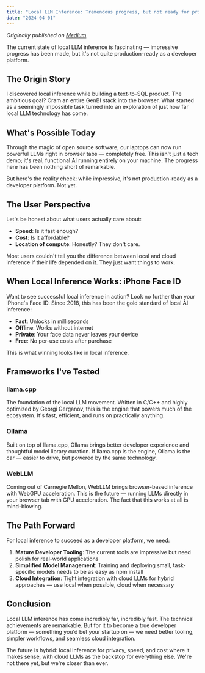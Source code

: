 ```yaml
---
title: "Local LLM Inference: Tremendous progress, but not ready for prime time"
date: "2024-04-01"
---
```


*Originally published on [Medium](https://medium.com/@aazo11/local-llm-inference-897a06cc17a2)*

The current state of local LLM inference is fascinating — impressive progress has been made, but it's not quite production-ready as a developer platform.

## The Origin Story

I discovered local inference while building a text-to-SQL product. The ambitious goal? Cram an entire GenBI stack into the browser. What started as a seemingly impossible task turned into an exploration of just how far local LLM technology has come.

## What's Possible Today

Through the magic of open source software, our laptops can now run powerful LLMs right in browser tabs — completely free. This isn't just a tech demo; it's real, functional AI running entirely on your machine. The progress here has been nothing short of remarkable.

But here's the reality check: while impressive, it's not production-ready as a developer platform. Not yet.

## The User Perspective

Let's be honest about what users actually care about:
- **Speed**: Is it fast enough?
- **Cost**: Is it affordable?
- **Location of compute**: Honestly? They don't care.

Most users couldn't tell you the difference between local and cloud inference if their life depended on it. They just want things to work.

## When Local Inference Works: iPhone Face ID

Want to see successful local inference in action? Look no further than your iPhone's Face ID. Since 2018, this has been the gold standard of local AI inference:
- **Fast**: Unlocks in milliseconds
- **Offline**: Works without internet
- **Private**: Your face data never leaves your device
- **Free**: No per-use costs after purchase

This is what winning looks like in local inference.

## Frameworks I've Tested

### llama.cpp
The foundation of the local LLM movement. Written in C/C++ and highly optimized by Georgi Gerganov, this is the engine that powers much of the ecosystem. It's fast, efficient, and runs on practically anything.

### Ollama
Built on top of llama.cpp, Ollama brings better developer experience and thoughtful model library curation. If llama.cpp is the engine, Ollama is the car — easier to drive, but powered by the same technology.

### WebLLM
Coming out of Carnegie Mellon, WebLLM brings browser-based inference with WebGPU acceleration. This is the future — running LLMs directly in your browser tab with GPU acceleration. The fact that this works at all is mind-blowing.

## The Path Forward

For local inference to succeed as a developer platform, we need:

1. **Mature Developer Tooling**: The current tools are impressive but need polish for real-world applications
2. **Simplified Model Management**: Training and deploying small, task-specific models needs to be as easy as npm install
3. **Cloud Integration**: Tight integration with cloud LLMs for hybrid approaches — use local when possible, cloud when necessary

## Conclusion

Local LLM inference has come incredibly far, incredibly fast. The technical achievements are remarkable. But for it to become a true developer platform — something you'd bet your startup on — we need better tooling, simpler workflows, and seamless cloud integration.

The future is hybrid: local inference for privacy, speed, and cost where it makes sense, with cloud LLMs as the backstop for everything else. We're not there yet, but we're closer than ever.